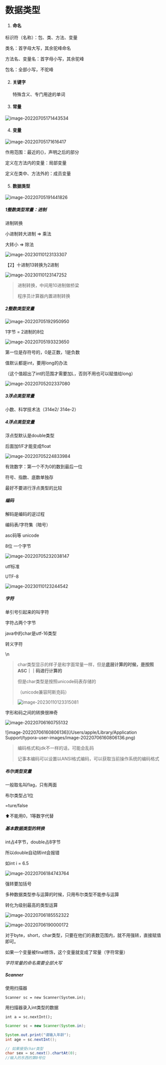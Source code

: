 # 数据类型

1. #### 命名

标识符（名称）：包、类、方法、变量

类名：首字母大写，其余驼峰命名

方法名、变量名：首字母小写，其余驼峰

包名：全部小写，不驼峰



2. #### 关键字

   特殊含义、专门用途的单词



3. #### 常量

![image-20220705171443534](https://xingqiu-tuchuang-1256524210.cos.ap-shanghai.myqcloud.com/3978/image-20220705171443534.png)



4. #### 变量

![image-20220705171616417](https://xingqiu-tuchuang-1256524210.cos.ap-shanghai.myqcloud.com/3978/image-20220705171616417.png)

作用范围：最近的{}，声明之后的部分

定义在方法内的变量：局部变量

定义在类中、方法外的：成员变量



5. #### 数据类型

![image-20220705191441826](https://xingqiu-tuchuang-1256524210.cos.ap-shanghai.myqcloud.com/3978/image-20220705191441826.png)

##### 1整数类型常量：进制

进制转换

小进制转大进制 => 乘法

大转小 => 除法

![image-20230110123133307](https://xingqiu-tuchuang-1256524210.cos.ap-shanghai.myqcloud.com/3978/image-20230110123133307.png)

【2】十进制13转换为2进制

![image-20230110123147252](https://xingqiu-tuchuang-1256524210.cos.ap-shanghai.myqcloud.com/3978/image-20230110123147252.png)

> 进制转换，中间用10进制做桥梁
>
> 程序员计算器内置进制转换



##### 2整数类型变量

![image-20220705192950950](https://xingqiu-tuchuang-1256524210.cos.ap-shanghai.myqcloud.com/3978/image-20220705192950950.png)

1字节 = 2进制的8位

![image-20220705193323650](https://xingqiu-tuchuang-1256524210.cos.ap-shanghai.myqcloud.com/3978/image-20220705193323650.png)

第一位是存符号的，0是正数，1是负数



值默认都是int，要用long的办法

（这个值超出了int的范围才需要加L，否则不用也可以赋值给long）

![image-20220705202337080](https://xingqiu-tuchuang-1256524210.cos.ap-shanghai.myqcloud.com/3978/image-20220705202337080.png)



##### 3浮点类型常量

小数、科学技术法（314e2/ 314e-2）



##### 4浮点类型变量

浮点型默认是double类型

后面加f/F才能变成float

![image-20220705224833984](https://xingqiu-tuchuang-1256524210.cos.ap-shanghai.myqcloud.com/3978/image-20220705224833984.png)

有效数字：第一个不为0的数到最后一位



符号、指数、底数单独存

最好不要进行浮点类型的比较





##### 编码

解码是编码的逆过程

编码表/字符集（暗号）

asc码等 unicode



8位 一个字节

![image-20220705232038147](https://xingqiu-tuchuang-1256524210.cos.ap-shanghai.myqcloud.com/3978/image-20220705232038147.png)



utf标准

UTF-8

![image-20230110123244542](https://xingqiu-tuchuang-1256524210.cos.ap-shanghai.myqcloud.com/3978/image-20230110123244542.png)



##### 字符

单引号引起来的叫字符

字符占两个字节

java中的char是utf-16类型



转义字符

\n 

> char类型显示的样子是和字面常量一样，但是**底层计算的时候，是按照ASC｜｜码进行计算的**
>
> 但是char类型是按照unicode码表存储的
>
> （unicode兼容阿斯克码）
>
> ![image-20230110123315081](https://xingqiu-tuchuang-1256524210.cos.ap-shanghai.myqcloud.com/3978/image-20230110123315081.png)



字形和码之间的转换很神奇

![image-20220706160755132](https://xingqiu-tuchuang-1256524210.cos.ap-shanghai.myqcloud.com/3978/image-20220706160755132.png)

![image-20220706160806136](/Users/apple/Library/Application Support/typora-user-images/image-20220706160806136.png)



> 编码格式和jdk不一样的话，可能会乱码
>
> 记事本编码可以设置以ANSI格式编码，可以获取当前操作系统的编码格式



##### 布尔类型变量

一般取名叫flag，只有两面

布尔类型占1位

=ture/false

⬆️不能用0，1等数字代替



##### 基本数据类型的转换

int占4字节，double占8字节

所以double自动转int会报错

如int i = 6.5

![image-20220706184743764](https://xingqiu-tuchuang-1256524210.cos.ap-shanghai.myqcloud.com/3978/image-20220706184743764.png)

强转要加括号



多种数据类型参与运算的时候，只用布尔类型不能参与运算

转化为级别最高的类型运算

![image-20220706185552322](https://xingqiu-tuchuang-1256524210.cos.ap-shanghai.myqcloud.com/3978/image-20220706185552322.png)

![image-20220706190000172](https://xingqiu-tuchuang-1256524210.cos.ap-shanghai.myqcloud.com/3978/image-20220706190000172.png)

对于byte，short，char类型，只要在他们的表数范围内，就不用强转，直接赋值即可。

如果一个变量被final修饰，这个变量就变成了常量（字符常量）

*字符常量的命名需要全部大写*



##### Scanner

使用扫描器

`Scanner sc = new Scanner(System.in);`

用扫描器录入int类型的数据

`int a = sc.nextInt();` 



```java
Scanner sc = new Scanner(System.in);

System.out.print("请输入年龄");
int age = sc.nextInt();

// 如果接受char类型
char sex = sc.next().chartAt(0);
//输入的东西的第0号位
```



